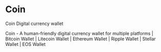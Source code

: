 # Coin
Coin Digital currency wallet

Coin - A human-friendly digital currency wallet for multiple platforms | Bitcoin Wallet | Litecoin Wallet | Ethereum Wallet | Ripple Wallet | Stellar Wallet | EOS Wallet
